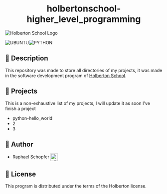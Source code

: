 <div align="center">
    <h1>holbertonschool-higher_level_programming</h1>
</div>

![Holberton School Logo](https://uploads-ssl.webflow.com/64107f65f30b69371e3d6bfa/6480d99a4643eeded57474df_Holberton%20actual%20digital%20france.png)

![UBUNTU](https://img.shields.io/badge/Ubuntu-E95420?style=for-the-badge&logo=ubuntu&logoColor=white)![PYTHON](https://img.shields.io/badge/Python-FFD43B?style=for-the-badge&logo=python&logoColor=blue)

## :large_blue_circle: Description

This repository was made to store all directories of my projects, it was made in the software development program of [Holberton School](https://www.holbertonschool.fr/).

## :large_blue_circle: Projects

This is a non-exhaustive list of my projects, I will update it as soon I've finish a project

* python-hello_world
* 2
* 3



## :large_blue_circle: Author

* Raphael Schopfer <a href="https://github.com/RaphSchp" rel="nofollow"><img align="center" alt="github" src="https://www.vectorlogo.zone/logos/github/github-tile.svg" height="24" /></a>

## :large_blue_circle: License

This program is distributed under the terms of the Holberton license.
